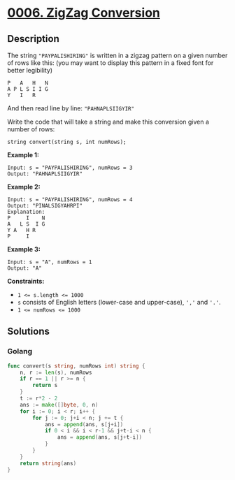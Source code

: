 # [0006. ZigZag Conversion](https://leetcode-cn.com/problems/zigzag-conversion/)



## Description


The string `"PAYPALISHIRING"` is written in a zigzag pattern on a given number of rows like this: (you may want to display this pattern in a fixed font for better legibility)

```
P   A   H   N
A P L S I I G
Y   I   R
```

And then read line by line: `"PAHNAPLSIIGYIR"`

Write the code that will take a string and make this conversion given a number of rows:

```
string convert(string s, int numRows);
```

 

**Example 1:**

```
Input: s = "PAYPALISHIRING", numRows = 3
Output: "PAHNAPLSIIGYIR"
```

**Example 2:**

```
Input: s = "PAYPALISHIRING", numRows = 4
Output: "PINALSIGYAHRPI"
Explanation:
P     I    N
A   L S  I G
Y A   H R
P     I
```

**Example 3:**

```
Input: s = "A", numRows = 1
Output: "A"
```

 

**Constraints:**

- `1 <= s.length <= 1000`
- `s` consists of English letters (lower-case and upper-case), `','` and `'.'`.
- `1 <= numRows <= 1000`





## Solutions

<!-- tabs:start -->

### **Golang**

```go
func convert(s string, numRows int) string {
    n, r := len(s), numRows
    if r == 1 || r >= n {
        return s
    }
    t := r*2 - 2
    ans := make([]byte, 0, n)
    for i := 0; i < r; i++ {
        for j := 0; j+i < n; j += t {
            ans = append(ans, s[j+i])
            if 0 < i && i < r-1 && j+t-i < n {
                ans = append(ans, s[j+t-i])
            }
        }
    }
    return string(ans)
}
```

<!-- tabs:end -->
